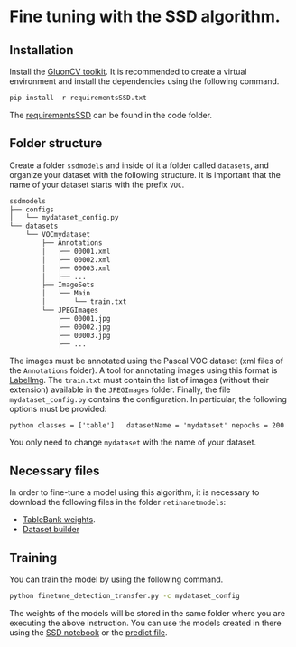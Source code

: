 # Fine tuning with the SSD algorithm.

## Installation 

Install the [GluonCV toolkit](https://gluon-cv.mxnet.io/). It is recommended to create a 
virtual environment and install the dependencies using the following command. 

```python
pip install -r requirementsSSD.txt
```

The [requirementsSSD](../code/ssd/requirementsSSD.txt) can be found in the code folder. 

## Folder structure

Create a folder ``ssdmodels`` and inside of it a folder called ``datasets``, and organize your dataset with the following structure. It is important that the name of your dataset starts with the prefix ``VOC``.

```bash
ssdmodels
├── configs
│   └── mydataset_config.py
└── datasets
    └── VOCmydataset
        ├── Annotations
        │   ├── 00001.xml
        │   ├── 00002.xml
        │   ├── 00003.xml
        │   ├── ...
        ├── ImageSets
        │   └── Main
        │       └── train.txt
        └── JPEGImages
            ├── 00001.jpg
            ├── 00002.jpg
            ├── 00003.jpg
            ├── ...
```
The images must be annotated using the Pascal VOC dataset (xml files of the ``Annotations`` folder). A tool for annotating images using this format is [LabelImg](https://github.com/tzutalin/labelImg). The ``train.txt`` must contain the list of images (without their extension) available in the ``JPEGImages`` folder. Finally, the file ``mydataset_config.py`` contains the configuration. In particular, the following options must be provided:

``python
classes = ['table']  
datasetName = 'mydataset'
nepochs = 200
``

You only need to change ``mydataset`` with the name of your dataset. 

## Necessary files

In order to fine-tune a model using this algorithm, it is necessary to download the following files in the folder ``retinanetmodels``:
- [TableBank weights](https://www.dropbox.com/s/x95ipfjqoncrzt4/ssd_512_resnet50_tablebank_19.params?dl=0).
- [Dataset builder](../code/ssd/finetune_detection_transfer.py)

## Training

You can train the model by using the following command. 

```bash
python finetune_detection_transfer.py -c mydataset_config
```


The weights of the models will be stored in the  same folder where you are executing the above instruction. You can use the models created in there using the [SSD notebook](https://colab.research.google.com/drive/1s8xoKf1gk0Aqs324genSCXXNVG3R-wJc) or the [predict file](./code/ssd/predict.py).



